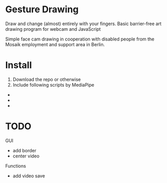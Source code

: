 # Gesture Drawing
 Draw and change (almost) entirely with your fingers. Basic barrier-free art drawing program for webcam and JavaScript

 Simple face cam drawing in cooperation with disabled people from the Mosaik employment and support area in Berlin. 

 # Install

 1. Download the repo or otherwise
 2. Include following scripts by MediaPipe
- <script src="https://cdnjs.cloudflare.com/ajax/libs/p5.js/1.11.1/p5.js"></script>
- <script src="https://unpkg.com/ml5@1/dist/ml5.js"></script>
- <script src="https://cdnjs.cloudflare.com/ajax/libs/p5.js/1.11.1/addons/p5.sound.min.js"></script>

 # TODO
 
GUI
- add border
- center video

Functions
- add video save